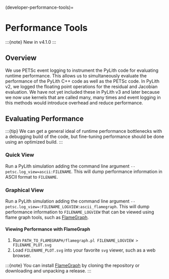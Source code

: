 (developer-performance-tools)=
# Performance Tools

:::{note}
New in v4.1.0
:::

## Overview

We use PETSc event logging to instrument the PyLith code for evaluating runtime performance.
This allows us to simultaneously evaluate the performance of the PyLith C++ code as well as the PETSc code.
In PyLith v2, we logged the floating point operations for the residual and Jacobian evaluation.
We have not yet included these in PyLith v3 and later because we now use kernels that are called many, many times and event logging in this methods would introduce overhead and reduce performance.

## Evaluating Performance

:::{tip}
We can get a general ideal of runtime performance bottlenecks with a debugging build of the code, but fine-tuning performance should be done using an optimized build.
:::

### Quick View

Run a PyLith simulation adding the command line argument `--petsc.log_view=ascii:FILENAME`.
This will dump performance information in ASCII format to `FILENAME`.

### Graphical View

Run a PyLith simulation adding the command line argument `--petsc.log_view=:FILENAME_LOGVIEW:ascii_flamegraph`. This will dump performance information to `FILENAME_LOGVIEW` that can be viewed using flame graph tools, such as [FlameGraph](https://github.com/brendangregg/FlameGraph).

#### Viewing Performance with FlameGraph

1. Run `PATH_TO_FLAMEGRAPH/flamegraph.pl FILENAME_LOGVIEW > FILENAME_PLOT.svg`
2. Load `FILENAME_PLOT.svg` into your favorite `svg` viewer, such as a web browser.

:::{note}
You can install [FlameGraph](https://github.com/brendangregg/FlameGraph) by cloning the repository or downloading and unpacking a release.
:::
